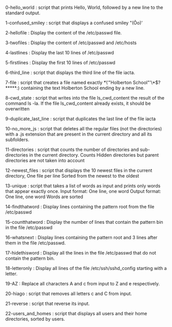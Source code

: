 0-hello_world : script that prints Hello, World, followed by a new line to the standard output.

1-confused_smiley : script that displays a confused smiley "(Ôo)'

2-hellofile : Display the content of the /etc/passwd file.

3-twofiles : Display the content of /etc/passwd and /etc/hosts

4-lastlines : Display the last 10 lines of /etc/passwd

5-firstlines : Display the first 10 lines of /etc/passwd

6-third_line : script that displays the third line of the file iacta.

7-file : script that creates a file named exactly \*\\'"Holberton School"\'\\*$\?\*\*\*\*\*:) containing the text Holberton School ending by a new line.

8-cwd_state : script that writes into the file ls_cwd_content the result of the command ls -la. If the file ls_cwd_content already exists, it should be overwritten

9-duplicate_last_line : script that duplicates the last line of the file iacta

10-no_more_js :  script that deletes all the regular files (not the directories) with a .js extension that are present in the current directory and all its subfolders.

11-directories : script that counts the number of directories and sub-directories in the current directory. Counts Hidden directories but parent directories are not taken into account

12-newest_files : script that displays the 10 newest files in the current directory, 
    One file per line
    Sorted from the newest to the oldest

13-unique : script that takes a list of words as input and prints only words that appear exactly once.
    Input format: One line, one word
    Output format: One line, one word
    Words are sorted

14-findthatword : Display lines containing the pattern root from the file /etc/passwd

15-countthatword : Display the number of lines that contain the pattern bin in the file /etc/passwd

16-whatsnext : Display lines containing the pattern root and 3 lines after them in the file /etc/passwd.

17-hidethisword : Display all the lines in the file /etc/passwd that do not contain the pattern bin.

18-letteronly : Display all lines of the file /etc/ssh/sshd_config starting with a letter.

19-AZ : Replace all characters A and c from input to Z and e respectively.

20-hiago : script that removes all letters c and C from input.

21-reverse : script that reverse its input.

22-users_and_homes : script that displays all users and their home directories, sorted by users.